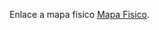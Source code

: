Enlace a mapa fisico [Mapa Fisico](https://docs.google.com/document/d/1qO9chNn_3pvqlCB42j37_a2bip5kksMAEvIdyotVnLA/edit#heading=h.qem1k067if6x).
